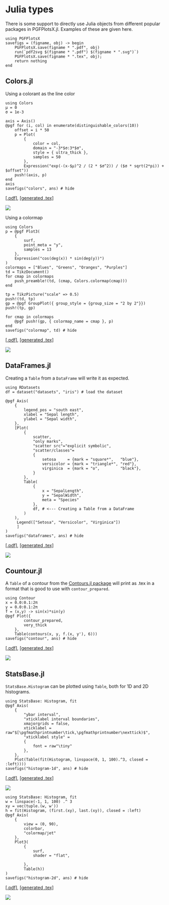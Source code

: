 # Julia types

There is some support to directly use Julia objects from different popular packages in PGFPlotsX.jl. Examples of these are given here.

```@setup pgf
using PGFPlotsX
savefigs = (figname, obj) -> begin
    PGFPlotsX.save(figname * ".pdf", obj)
    run(`pdf2svg $(figname * ".pdf") $(figname * ".svg")`)
    PGFPlotsX.save(figname * ".tex", obj);
    return nothing
end
```

## Colors.jl

Using a colorant as the line color

```@example pgf
using Colors
μ = 0
σ = 1e-3

axis = Axis()
@pgf for (i, col) in enumerate(distinguishable_colors(10))
    offset = i * 50
    p = Plot(
        {
            color = col,
            domain = "-3*$σ:3*$σ",
            style = { ultra_thick },
            samples = 50
        },
        Expression("exp(-(x-$μ)^2 / (2 * $σ^2)) / ($σ * sqrt(2*pi)) + $offset"))
    push!(axis, p)
end
axis
savefigs("colors", ans) # hide
```

[\[.pdf\]](colors.pdf), [\[generated .tex\]](colors.tex)

![](colors.svg)

Using a colormap

```@example pgf
using Colors
p = @pgf Plot3(
    {
        surf,
        point_meta = "y",
        samples = 13
    },
    Expression("cos(deg(x)) * sin(deg(y))")
)
colormaps = ["Blues", "Greens", "Oranges", "Purples"]
td = TikzDocument()
for cmap in colormaps
    push_preamble!(td, (cmap, Colors.colormap(cmap)))
end

tp = TikzPicture("scale" => 0.5)
push!(td, tp)
gp = @pgf GroupPlot({ group_style = {group_size = "2 by 2"}})
push!(tp, gp)

for cmap in colormaps
    @pgf push!(gp, { colormap_name = cmap }, p)
end
savefigs("colormap", td) # hide
```

[\[.pdf\]](colormap.pdf), [\[generated .tex\]](colormap.tex)

![](colormap.svg)

## DataFrames.jl

Creating a `Table` from a `DataFrame` will write it as expected.

```@example pgf
using RDatasets
df = dataset("datasets", "iris") # load the dataset

@pgf Axis(
    {
        legend_pos = "south east",
        xlabel = "Sepal length",
        ylabel = "Sepal width",
    },
    [Plot(
        {
            scatter,
            "only marks",
            "scatter src"="explicit symbolic",
            "scatter/classes"=
            {
                setosa     = {mark = "square*",   "blue"},
                versicolor = {mark = "triangle*", "red"},
                virginica  = {mark = "o",         "black"},
            }
        },
        Table(
            {
                x = "SepalLength",
                y = "SepalWidth",
                meta = "Species"
            },
            df, # <--- Creating a Table from a DataFrame
        )
    ),
     Legend(["Setosa", "Versicolor", "Virginica"])
     ]
)
savefigs("dataframes", ans) # hide
```

[\[.pdf\]](dataframes.pdf), [\[generated .tex\]](dataframes.tex)

![](dataframes.svg)

## Countour.jl

A `Table` of a contour from the [Contours.jl package](https://github.com/JuliaGeometry/Contour.jl) will print as .tex in a format that is
good to use with `contour_prepared`.

```@example pgf
using Contour
x = 0.0:0.1:2π
y = 0.0:0.1:2π
f = (x,y) -> sin(x)*sin(y)
@pgf Plot({
        contour_prepared,
        very_thick
    },
    Table(contours(x, y, f.(x, y'), 6)))
savefigs("contour", ans) # hide
```

[\[.pdf\]](contour.pdf), [\[generated .tex\]](contour.tex)

![](contour.svg)

## StatsBase.jl

`StatsBase.Histogram` can be plotted using `Table`, both for 1D and 2D histograms.

```@example pgf
using StatsBase: Histogram, fit
@pgf Axis(
    {
        "ybar interval",
        "xticklabel interval boundaries",
        xmajorgrids = false,
        xticklabel = raw"$[\pgfmathprintnumber\tick,\pgfmathprintnumber\nexttick)$",
        "xticklabel style" =
        {
            font = raw"\tiny"
        },
    },
    Plot(Table(fit(Histogram, linspace(0, 1, 100).^3, closed = :left))))
savefigs("histogram-1d", ans) # hide
```

[\[.pdf\]](histogram-1d.pdf), [\[generated .tex\]](histogram-1d.tex)

![](histogram-1d.svg)

```@example pgf
using StatsBase: Histogram, fit
w = linspace(-1, 1, 100) .^ 3
xy = vec(tuple.(w, w'))
h = fit(Histogram, (first.(xy), last.(xy)), closed = :left)
@pgf Axis(
    {
        view = (0, 90),
        colorbar,
        "colormap/jet"
    },
    Plot3(
        {
            surf,
            shader = "flat",

        },
        Table(h))
)
savefigs("histogram-2d", ans) # hide
```

[\[.pdf\]](histogram-2d.pdf), [\[generated .tex\]](histogram-2d.tex)

![](histogram-2d.svg)
